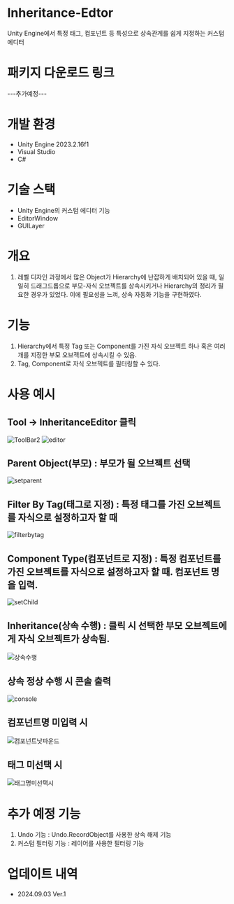 # Inheritance-Edtor
Unity Engine에서 특정 태그, 컴포넌트 등 특성으로 상속관계를 쉽게 지정하는 커스텀 에디터

# 패키지 다운로드 링크
---추가예정---

# 개발 환경
- Unity Engine 2023.2.16f1
- Visual Studio
- C#

# 기술 스택
- Unity Engine의 커스텀 에디터 기능
- EditorWindow
- GUILayer

# 개요
1. 레벨 디자인 과정에서 많은 Object가 Hierarchy에 난잡하게 배치되어 있을 때, 일일히 드래그드롭으로 부모-자식 오브젝트를 상속시키거나 Hierarchy의 정리가 필요한 경우가 있었다. 이에 필요성을 느껴, 상속 자동화 기능을 구현하였다.

# 기능
1. Hierarchy에서 특정 Tag 또는 Component를 가진 자식 오브젝트 하나 혹은 여러개를 지정한 부모 오브젝트에 상속시킬 수 있음.
2. Tag, Component로 자식 오브젝트를 필터링할 수 있다.

# 사용 예시
  ## Tool -> InheritanceEditor 클릭
![ToolBar2](https://github.com/user-attachments/assets/e6b0992c-501f-490b-a940-a514a5123b4f)
![editor](https://github.com/user-attachments/assets/820089c8-c9cf-48c1-b77a-730913ae7acb)
 
  ## Parent Object(부모) : 부모가 될 오브젝트 선택
  ![setparent](https://github.com/user-attachments/assets/6d006df4-df77-4f6d-bf7f-9ea3e2071241)
 
  ## Filter By Tag(태그로 지정) : 특정 태그를 가진 오브젝트를 자식으로 설정하고자 할 때 
  ![filterbytag](https://github.com/user-attachments/assets/9c111e9c-bb25-4a59-9c87-1aade3ad84f4)
 
  ## Component Type(컴포넌트로 지정) : 특정 컴포넌트를 가진 오브젝트를 자식으로 설정하고자 할 때. 컴포넌트 명을 입력.
  ![setChild](https://github.com/user-attachments/assets/35ecd077-a38c-44cb-9b9f-485538d6282d)
 
  ## Inheritance(상속 수행) : 클릭 시 선택한 부모 오브젝트에게 자식 오브젝트가 상속됨.
  ![상속수행](https://github.com/user-attachments/assets/078503e4-da24-45db-ae87-01c01e297cce)

  ## 상속 정상 수행 시 콘솔 출력
  ![console](https://github.com/user-attachments/assets/c5f7638a-906a-4fbb-8c33-16564135a8c4)

  ## 컴포넌트명 미입력 시
  ![컴포넌트낫파운드](https://github.com/user-attachments/assets/07053709-3f29-4008-9d97-f6f34ee57055)

  ## 태그 미선택 시
  ![태그명미선택시](https://github.com/user-attachments/assets/659c8a70-5880-4cb1-a5fa-738d35cbf28d)

# 추가 예정 기능
1. Undo 기능 : Undo.RecordObject를 사용한 상속 해제 기능
2. 커스텀 필터링 기능 : 레이어를 사용한 필터링 기능 

# 업데이트 내역
 - 2024.09.03 Ver.1

